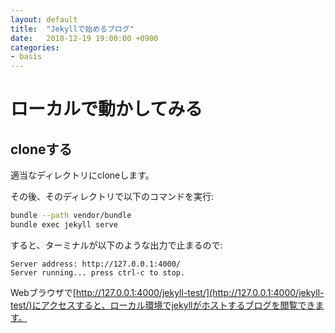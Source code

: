 ```yaml
---
layout: default
title:  "Jekyllで始めるブログ"
date:   2018-12-19 19:00:00 +0900
categories:
- basis
---
```

# ローカルで動かしてみる

## cloneする

適当なディレクトリにcloneします。

その後、そのディレクトリで以下のコマンドを実行:

```sh
bundle --path vendor/bundle
bundle exec jekyll serve
```

すると、ターミナルが以下のような出力で止まるので:

```
Server address: http://127.0.0.1:4000/
Server running... press ctrl-c to stop.
```

Webブラウザで[http://127.0.0.1:4000/jekyll-test/](http://127.0.0.1:4000/jekyll-test/)にアクセスすると、ローカル環境でjekyllがホストするブログを閲覧できます。
